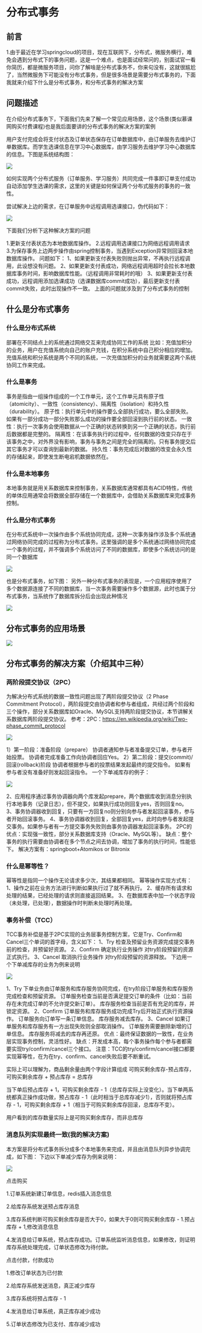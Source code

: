 # 分布式事务

## 前言

1.由于最近在学习springcloud的项目，现在互联网下，分布式，微服务横行，难免会遇到分布式下的事务问题，这是一个难点，也是面试经常问的，别面试官一看你简历，都是微服务项目，问你了解啥是分布式事务不，你来句没有，这就很尴尬了，当然微服务下可能没有分布式事务，但是很多场景是需要分布式事务的，下面我就来介绍下什么是分布式事务，和分布式事务的解决方案

## 问题描述

在介绍分布式事务下，下面我们先来了解一个常见应用场景，这个场景(类似慕课网购买付费课程)也是我后面要讲的分布式事务的解决方案的案例

用户支付完成会将支付状态及订单状态保存在订单数据库中，由订单服务去维护订单数据库。而学生选课信息在学习中心数据库，由学习服务去维护学习中心数据库的信息。下图是系统结构图：

![](D:\learning-notes\SpringCloud\分布式事务\image\20190322151029685.png)

如何实现两个分布式服务（订单服务、学习服务）共同完成一件事即订单支付成功自动添加学生选课的需求，这里的关键是如何保证两个分布式服务的事务的一致性。

尝试解决上边的需求，在订单服务中远程调用选课接口，伪代码如下：

![](D:\learning-notes\SpringCloud\分布式事务\image\20190322151049877.png)

下面我们分析下这种解决方案的问题

1.更新支付表状态为本地数据库操作。
2.远程调用选课接口为网络远程调用请求
3.为保存事务上边两步操作由spring控制事务，当遇到Exception异常则回滚本地数据库操作。
问题如下：
1、如果更新支付表失败则抛出异常，不再执行远程调用，此设想没有问题。
2、如果更新支付表成功，网络远程调用超时会拉长本地数据库事务时间，影响数据库性能。（远程调用非常耗时的哦）
3、如果更新支付表成功，远程调用添加选课成功（选课数据库commit成功），最后更新支付表commit失败，此时出现操作不一致。
上面的问题就涉及到了分布式事务的控制

## 什么是分布式事务

### 什么是分布式系统

部署在不同结点上的系统通过网络交互来完成协同工作的系统
比如：充值加积分的业务，用户在充值系统向自己的账户充钱，在积分系统中自己积分相应的增加。充值系统和积分系统是两个不同的系统，一次充值加积分的业务就需要这两个系统协同工作来完成。

### 什么是事务

事务是指由一组操作组成的一个工作单元，这个工作单元具有原子性（atomicity）、一致性（consistency）、隔离性（isolation）和持久性（durability）。
原子性：执行单元中的操作要么全部执行成功，要么全部失败。如果有一部分成功一部分失败那么成功的操作要全部回滚到执行前的状态。
一致性：执行一次事务会使用数据从一个正确的状态转换到另一个正确的状态，执行前后数据都是完整的。 隔离性：在该事务执行的过程中，任何数据的改变只存在于该事务之中，对外界没有影响，事务与事务之间是完全的隔离的。只有事务提交后其它事务才可以查询到最新的数据。
持久性：事务完成后对数据的改变会永久性的存储起来，即使发生断电宕机数据依然在。

### 什么是本地事务

本地事务就是用关系数据库来控制事务，关系数据库通常都具有ACID特性，传统的单体应用通常会将数据全部存储在一个数据库中，会借助关系数据库来完成事务控制。

### 什么是分布式事务

在分布式系统中一次操作由多个系统协同完成，这种一次事务操作涉及多个系统通过网络协同完成的过程称为分布式事务。这里强调的是多个系统通过网络协同完成一个事务的过程，并不强调多个系统访问了不同的数据库，即使多个系统访问的是同一个数据库

![](D:\learning-notes\SpringCloud\分布式事务\image\20190322152219484.png)

也是分布式事务，如下图：
另外一种分布式事务的表现是，一个应用程序使用了多个数据源连接了不同的数据库，当一次事务需要操作多个数据源，此时也属于分布式事务，当系统作了数据库拆分后会出现此种情况

![](D:\learning-notes\SpringCloud\分布式事务\image\20190322152245448.png)

## 分布式事务的应用场景

![](D:\learning-notes\SpringCloud\分布式事务\image\20190322152404769.png)

## 分布式事务的解决方案（介绍其中三种）

### 两阶段提交协议（2PC）

为解决分布式系统的数据一致性问题出现了两阶段提交协议（2 Phase Commitment Protocol），两阶段提交由协调者和参与者组成，共经过两个阶段和三个操作，部分关系数据库如Oracle、MySQL支持两阶段提交协议，本节讲解关系数据库两阶段提交协议。
参考：2PC：https://en.wikipedia.org/wiki/Two-phase_commit_protocol

![](D:\learning-notes\SpringCloud\分布式事务\image\20190322153654534.png)

1）第一阶段：准备阶段（prepare）
协调者通知参与者准备提交订单，参与者开始投票。
协调者完成准备工作向协调者回应Yes。
2）第二阶段：提交(commit)/回滚(rollback)阶段
协调者根据参与者的投票结果发起最终的提交指令。
如果有参与者没有准备好则发起回滚指令。
一个下单减库存的例子：

![](D:\learning-notes\SpringCloud\分布式事务\image\20190322153905416.png)

2、应用程序通过事务协调器向两个库发起prepare，两个数据库收到消息分别执行本地事务（记录日志），但不提交，如果执行成功则回复yes，否则回复no。
3、事务协调器收到回复，只要有一方回复no则分别向参与者发起回滚事务，参与者开始回滚事务。
4、事务协调器收到回复，全部回复yes，此时向参与者发起提交事务。如果参与者有一方提交事务失败则由事务协调器发起回滚事务。
2PC的优点：实现强一致性，部分关系数据库支持（Oracle、MySQL等）。
缺点：整个事务的执行需要由协调者在多个节点之间去协调，增加了事务的执行时间，性能低下。
解决方案有：springboot+Atomikos or Bitronix

### 什么是幂等性？

幂等性是指同一个操作无论请求多少次，其结果都相同。
幂等操作实现方式有：
1、操作之前在业务方法进行判断如果执行过了就不再执行。
2、缓存所有请求和处理的结果，已经处理的请求则直接返回结果。
3、在数据库表中加一个状态字段（未处理，已处理），数据操作时判断未处理时再处理。

### 事务补偿（TCC）

TCC事务补偿是基于2PC实现的业务层事务控制方案，它是Try、Confirm和Cancel三个单词的首字母，含义如下：
1、Try 检查及预留业务资源完成提交事务前的检查，并预留好资源。
2、Confirm 确定执行业务操作
对try阶段预留的资源正式执行。
3、Cancel 取消执行业务操作
对try阶段预留的资源释放。
下边用一个下单减库存的业务为例来说明

![](D:\learning-notes\SpringCloud\分布式事务\image\2019032215405158.png)

1、Try
下单业务由订单服务和库存服务协同完成，在try阶段订单服务和库存服务完成检查和预留资源。
订单服务检查当前是否满足提交订单的条件（比如：当前存在未完成订单的不允许提交新订单）。
库存服务检查当前是否有充足的库存，并锁定资源。
2、Confirm
订单服务和库存服务成功完成Try后开始正式执行资源操作。
订单服务向订单写一条订单信息。
库存服务减去库存。
3、Cancel
如果订单服务和库存服务有一方出现失败则全部取消操作。
订单服务需要删除新增的订单信息。
库存服务将减去的库存再还原。
优点：最终保证数据的一致性，在业务层实现事务控制，灵活性好。
缺点：开发成本高，每个事务操作每个参与者都需要实现try/confirm/cancel三个接口。
注意：TCC的try/confirm/cancel接口都要实现幂等性，在为在try、confirm、cancel失败后要不断重试。

实际上可以理解为，商品剩余量由两个字段计算组成 可购买剩余库存-预占库存，可购买剩余库存 + 预占库存 = 总库存

当下单后预占库存 + 1，可购买剩余库存 - 1（总库存实际上没变化）。当下单两系统都真正操作成功做，预占库存 - 1（此时相当于总库存减少1），否则就将预占库存 - 1，可购买剩余库存 + 1（相当于可购买剩余库存回滚，总库存不变）。

用户看到的库存数量实际上是可购买剩余库存，而非总库存

### 消息队列实现最终一致(我的解决方案)

本方案是将分布式事务拆分成多个本地事务来完成，并且由消息队列异步协调完成，如下图：
下边以下单减少库存为例来说明：

![](D:\learning-notes\SpringCloud\分布式事务\image\20190322154444251.png)

点击购买

1.订单系统新建订单信息，redis插入消息信息

2.给库存系统发送预占库存消息

3.库存系统判断可购买剩余库存是否大于0，如果大于0则可购买剩余库存 - 1.预占库存 + 1,修改消息信息

4.发消息给订单系统，预占库存成功。订单系统监听消息信息，如果修改，则证明库存系统处理完成，订单状态修改为待付款。

点击付款，付款成功

1.修改订单状态为已付款

2.给库存系统发送消息，真正减少库存

3.库存系统将预占库存 - 1

4.发消息给订单系统，真正库存减少成功

5.订单状态修改为已支付、库存减少成功